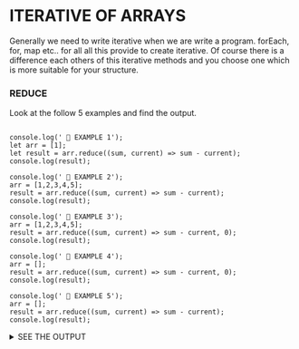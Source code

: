 # ITERATIVE OF ARRAYS

Generally we need to write iterative when we are write a program. forEach, for, map etc.. for all all this provide to create iterative. Of course there is a difference each others of this iterative methods and you choose one which is more suitable for your structure.


### REDUCE

Look at the follow 5 examples and find the output. 

``` 

console.log(' 🔴 EXAMPLE 1');
let arr = [1];
let result = arr.reduce((sum, current) => sum - current);
console.log(result);

console.log(' 🔴 EXAMPLE 2');
arr = [1,2,3,4,5];
result = arr.reduce((sum, current) => sum - current);
console.log(result);

console.log(' 🔴 EXAMPLE 3');
arr = [1,2,3,4,5];
result = arr.reduce((sum, current) => sum - current, 0);
console.log(result);

console.log(' 🔴 EXAMPLE 4');
arr = [];
result = arr.reduce((sum, current) => sum - current, 0);
console.log(result);

console.log(' 🔴 EXAMPLE 5');
arr = [];
result = arr.reduce((sum, current) => sum - current);
console.log(result);
``` 


<details>
  <summary>SEE THE OUTPUT</summary>
  
🔴 EXAMPLE 1<br />
Result: 1<br />
sum value -> 1 <br />
current value -> undefined<br />
1 - undefined <br />
result will be 1 <br />

🔴 EXAMPLE 2<br />
Result: -13<br />

🔴 EXAMPLE 3<br />
Result: -15<br />

🔴 EXAMPLE 4<br />
Result: 0<br />

🔴 EXAMPLE 5<br />
Result: ERROR<br />

</details>
